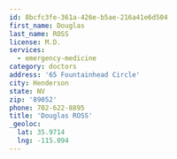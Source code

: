 ```yaml
---
id: 8bcfc3fe-361a-426e-b5ae-216a41e6d504
first_name: Douglas
last_name: ROSS
license: M.D.
services:
  - emergency-medicine
category: doctors
address: '65 Fountainhead Circle'
city: Henderson
state: NV
zip: '89052'
phone: 702-622-8895
title: 'Douglas ROSS'
_geoloc:
  lat: 35.9714
  lng: -115.094
---
```


